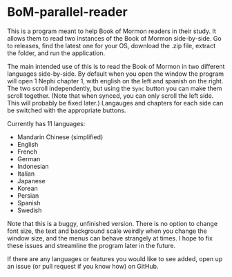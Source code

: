 # BoM-parallel-reader
This is a program meant to help Book of Mormon readers in their study. It allows them to read two instances of the Book of Mormon side-by-side. Go to releases, find the latest one for your OS, download the .zip file, extract the folder, and run the application.

The main intended use of this is to read the Book of Mormon in two different languages side-by-side. By default when you open the window the program will open 1 Nephi chapter 1, with english on the left and spanish on the right. The two scroll independently, but using the `Sync` button you can make them scroll together. (Note that when synced, you can only scroll the left side. This will probably be fixed later.) Langauges and chapters for each side can be switched with the appropriate buttons.

Currently has 11 languages:
* Mandarin Chinese (simplified)
* English
* French
* German
* Indonesian
* Italian
* Japanese
* Korean
* Persian
* Spanish
* Swedish

Note that this is a buggy, unfinished version. There is no option to change font size, the text and background scale weirdly when you change the window size, and the menus can behave strangely at times. I hope to fix these issues and streamline the program later in the future. 

If there are any languages or features you would like to see added, open up an issue (or pull request if you know how) on GitHub.
